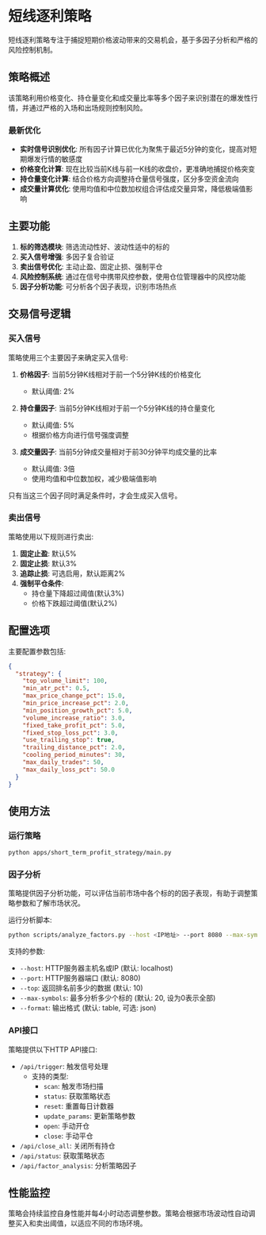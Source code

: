 # 短线逐利策略

短线逐利策略专注于捕捉短期价格波动带来的交易机会，基于多因子分析和严格的风险控制机制。

## 策略概述

该策略利用价格变化、持仓量变化和成交量比率等多个因子来识别潜在的爆发性行情，并通过严格的入场和出场规则控制风险。

### 最新优化

- **实时信号识别优化**: 所有因子计算已优化为聚焦于最近5分钟的变化，提高对短期爆发行情的敏感度
- **价格变化计算**: 现在比较当前K线与前一K线的收盘价，更准确地捕捉价格突变
- **持仓量变化计算**: 结合价格方向调整持仓量信号强度，区分多空资金流向
- **成交量计算优化**: 使用均值和中位数加权组合评估成交量异常，降低极端值影响

## 主要功能

1. **标的筛选模块**: 筛选流动性好、波动性适中的标的
2. **买入信号增强**: 多因子复合验证
3. **卖出信号优化**: 主动止盈、固定止损、强制平仓
4. **风险控制系统**: 通过在信号中携带风控参数，使用仓位管理器中的风控功能
5. **因子分析功能**: 可分析各个因子表现，识别市场热点

## 交易信号逻辑

### 买入信号
策略使用三个主要因子来确定买入信号:

1. **价格因子**: 当前5分钟K线相对于前一个5分钟K线的价格变化
   - 默认阈值: 2%

2. **持仓量因子**: 当前5分钟K线相对于前一个5分钟K线的持仓量变化
   - 默认阈值: 5%
   - 根据价格方向进行信号强度调整

3. **成交量因子**: 当前5分钟成交量相对于前30分钟平均成交量的比率
   - 默认阈值: 3倍
   - 使用均值和中位数加权，减少极端值影响

只有当这三个因子同时满足条件时，才会生成买入信号。

### 卖出信号
策略使用以下规则进行卖出:

1. **固定止盈**: 默认5%
2. **固定止损**: 默认3%
3. **追踪止损**: 可选启用，默认距离2%
4. **强制平仓条件**:
   - 持仓量下降超过阈值(默认3%)
   - 价格下跌超过阈值(默认2%)

## 配置选项

主要配置参数包括:

```json
{
  "strategy": {
    "top_volume_limit": 100,
    "min_atr_pct": 0.5,
    "max_price_change_pct": 15.0,
    "min_price_increase_pct": 2.0,
    "min_position_growth_pct": 5.0,
    "volume_increase_ratio": 3.0,
    "fixed_take_profit_pct": 5.0,
    "fixed_stop_loss_pct": 3.0,
    "use_trailing_stop": true,
    "trailing_distance_pct": 2.0,
    "cooling_period_minutes": 30,
    "max_daily_trades": 50,
    "max_daily_loss_pct": 50.0
  }
}
```

## 使用方法

### 运行策略

```bash
python apps/short_term_profit_strategy/main.py
```

### 因子分析

策略提供因子分析功能，可以评估当前市场中各个标的的因子表现，有助于调整策略参数和了解市场状况。

运行分析脚本:
```bash
python scripts/analyze_factors.py --host <IP地址> --port 8080 --max-symbols 50
```

支持的参数:
- `--host`: HTTP服务器主机名或IP (默认: localhost)
- `--port`: HTTP服务器端口 (默认: 8080)
- `--top`: 返回排名前多少的数据 (默认: 10)
- `--max-symbols`: 最多分析多少个标的 (默认: 20, 设为0表示全部)
- `--format`: 输出格式 (默认: table, 可选: json)

### API接口

策略提供以下HTTP API接口:

- `/api/trigger`: 触发信号处理
  - 支持的类型:
    - `scan`: 触发市场扫描
    - `status`: 获取策略状态
    - `reset`: 重置每日计数器
    - `update_params`: 更新策略参数
    - `open`: 手动开仓
    - `close`: 手动平仓
- `/api/close_all`: 关闭所有持仓
- `/api/status`: 获取策略状态
- `/api/factor_analysis`: 分析策略因子

## 性能监控

策略会持续监控自身性能并每4小时动态调整参数。策略会根据市场波动性自动调整买入和卖出阈值，以适应不同的市场环境。 